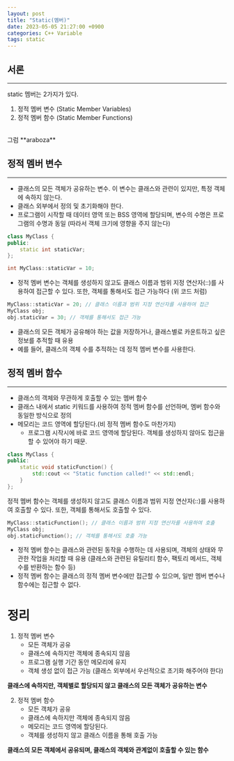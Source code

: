 ```yaml
---
layout: post
title: "Static(멤버)"
date: 2023-05-05 21:27:00 +0900
categories: C++ Variable
tags: static
---
```

## 서론
-------
static 멤버는 2가지가 있다.<br/>
1. 정적 멤버 변수 (Static Member Variables)
2. 정적 멤버 함수 (Static Member Functions) 
<br/>
그럼 **araboza**

## 정적 멤버 변수
------------
- 클래스의 모든 객체가 공유하는 변수. 이 변수는 클래스와 관련이 있지만, 특정 객체에 속하지 않는다.
- 클래스 외부에서 정의 및 초기화해야 한다.
- 프로그램이 시작할 때 데이터 영역 또는 BSS 영역에 할당되며, 변수의 수명은 프로그램의 수명과 동일 (따라서 객체 크기에 영향을 주지 않는다)

```cpp
class MyClass {
public:
    static int staticVar;
};

int MyClass::staticVar = 10;
```
- 정적 멤버 변수는 객체를 생성하지 않고도 클래스 이름과 범위 지정 연산자(::)를 사용하여 접근할 수 있다. 또한, 객체를 통해서도 접근 가능하다 (위 코드 처럼)

```cpp
MyClass::staticVar = 20; // 클래스 이름과 범위 지정 연산자를 사용하여 접근
MyClass obj;
obj.staticVar = 30; // 객체를 통해서도 접근 가능
```
- 클래스의 모든 객체가 공유해야 하는 값을 저장하거나, 클래스별로 카운트하고 싶은 정보를 추적할 때 유용
- 예를 들어, 클래스의 객체 수를 추적하는 데 정적 멤버 변수를 사용한다.

## 정적 멤버 함수
-----------
- 클래스의 객체와 무관하게 호출할 수 있는 멤버 함수
- 클래스 내에서 static 키워드를 사용하여 정적 멤버 함수를 선언하며, 멤버 함수와 동일한 방식으로 정의
- 메모리는 코드 영역에 할당된다.(비 정적 멤버 함수도 마찬가지)
  - 프로그램 시작시에 바로 코드 영역에 할당된다. 객체를 생성하지 않아도 접근을 할 수 있어야 하기 때문.
  
```cpp
class MyClass {
public:
    static void staticFunction() {
        std::cout << "Static function called!" << std::endl;
    }
};
```
정적 멤버 함수는 객체를 생성하지 않고도 클래스 이름과 범위 지정 연산자(::)를 사용하여 호출할 수 있다. 또한, 객체를 통해서도 호출할 수 있다.
```cpp
MyClass::staticFunction(); // 클래스 이름과 범위 지정 연산자를 사용하여 호출
MyClass obj;
obj.staticFunction(); // 객체를 통해서도 호출 가능
```
- 정적 멤버 함수는 클래스와 관련된 동작을 수행하는 데 사용되며, 객체의 상태와 무관한 작업을 처리할 때 유용 (클래스와 관련된 유틸리티 함수, 팩토리 메서드, 객체 수를 반환하는 함수 등)
- 정적 멤버 함수는 클래스의 정적 멤버 변수에만 접근할 수 있으며, 일반 멤버 변수나 함수에는 접근할 수 없다.

# 정리
1. 정적 멤버 변수
    - 모든 객체가 공유
    - 클래스에 속하지만 객체에 종속되지 않음
    - 프로그램 실행 기간 동안 메모리에 유지
    - 객체 생성 없이 접근 가능 (클래스 외부에서 우선적으로 초기화 해주어야 한다)

**클래스에 속하지만, 객체별로 할당되지 않고 클래스의 모든 객체가 공유하는 변수**

2. 정적 멤버 함수
   - 모든 객체가 공유
   - 클래스에 속하지만 객체에 종속되지 않음
   - 메모리는 코드 영역에 할당된다.
   - 객체를 생성하지 않고 클래스 이름을 통해 호출 가능

**클래스의 모든 객체에서 공유되며, 클래스의 객체와 관계없이 호출할 수 있는 함수**